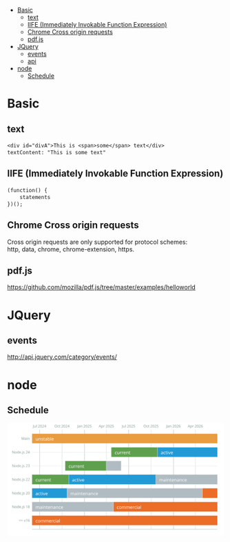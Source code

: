 <!-- TOC -->

- [Basic](#basic)
    - [text](#text)
    - [IIFE (Immediately Invokable Function Expression)](#iife-immediately-invokable-function-expression)
    - [Chrome Cross origin requests](#chrome-cross-origin-requests)
    - [pdf.js](#pdfjs)
- [JQuery](#jquery)
    - [events](#events)
    - [api](#api)
- [node](#node)
    - [Schedule](#schedule)

<!-- /TOC -->

# Basic

## text
    <div id="divA">This is <span>some</span> text</div>
    textContent: "This is some text"

## IIFE (Immediately Invokable Function Expression)
    (function() {
        statements
    })();

## Chrome Cross origin requests
Cross origin requests are only supported for protocol schemes:  
http, data, chrome, chrome-extension, https.

## pdf.js
https://github.com/mozilla/pdf.js/tree/master/examples/helloworld

# JQuery
## events
http://api.jquery.com/category/events/

# node
## Schedule
![](https://raw.githubusercontent.com/nodejs/Release/master/schedule.svg)